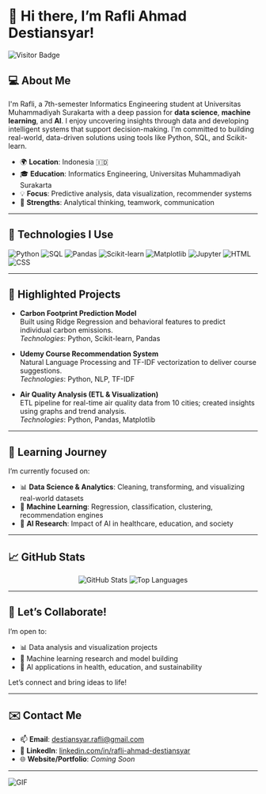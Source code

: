 # 👋 Hi there, I’m Rafli Ahmad Destiansyar!

![Visitor Badge](https://visitor-badge.laobi.icu/badge?page_id=RADEST.RADEST)

## 💻 About Me
I'm Rafli, a 7th-semester Informatics Engineering student at Universitas Muhammadiyah Surakarta with a deep passion for **data science**, **machine learning**, and **AI**. I enjoy uncovering insights through data and developing intelligent systems that support decision-making. I'm committed to building real-world, data-driven solutions using tools like Python, SQL, and Scikit-learn.

- 🌍 **Location**: Indonesia 🇮🇩  
- 🎓 **Education**: Informatics Engineering, Universitas Muhammadiyah Surakarta  
- 💡 **Focus**: Predictive analysis, data visualization, recommender systems  
- 🤝 **Strengths**: Analytical thinking, teamwork, communication

---

## 🔧 Technologies I Use

![Python](https://img.shields.io/badge/Python-3670A0?style=for-the-badge&logo=python&logoColor=white)
![SQL](https://img.shields.io/badge/SQL-336791?style=for-the-badge&logo=postgresql&logoColor=white)
![Pandas](https://img.shields.io/badge/Pandas-150458?style=for-the-badge&logo=pandas&logoColor=white)
![Scikit-learn](https://img.shields.io/badge/Scikit--learn-F7931E?style=for-the-badge&logo=scikit-learn&logoColor=white)
![Matplotlib](https://img.shields.io/badge/Matplotlib-007ACC?style=for-the-badge&logo=matplotlib&logoColor=white)
![Jupyter](https://img.shields.io/badge/Jupyter-F37626?style=for-the-badge&logo=jupyter&logoColor=white)
![HTML](https://img.shields.io/badge/HTML5-E34F26?style=for-the-badge&logo=html5&logoColor=white)
![CSS](https://img.shields.io/badge/CSS3-1572B6?style=for-the-badge&logo=css3&logoColor=white)

---

## 📌 Highlighted Projects

- **Carbon Footprint Prediction Model**  
  Built using Ridge Regression and behavioral features to predict individual carbon emissions.  
  *Technologies*: Python, Scikit-learn, Pandas

- **Udemy Course Recommendation System**  
  Natural Language Processing and TF-IDF vectorization to deliver course suggestions.  
  *Technologies*: Python, NLP, TF-IDF

- **Air Quality Analysis (ETL & Visualization)**  
  ETL pipeline for real-time air quality data from 10 cities; created insights using graphs and trend analysis.  
  *Technologies*: Python, Pandas, Matplotlib

---

## 🧭 Learning Journey

I’m currently focused on:
- 📊 **Data Science & Analytics**: Cleaning, transforming, and visualizing real-world datasets  
- 🧠 **Machine Learning**: Regression, classification, clustering, recommendation engines  
- 🧪 **AI Research**: Impact of AI in healthcare, education, and society  

---

## 📈 GitHub Stats

<p align="center">
  <img src="https://github-readme-stats.vercel.app/api?username=RADEST&show_icons=true&theme=tokyonight" alt="GitHub Stats" />
  <img src="https://github-readme-stats.vercel.app/api/top-langs/?username=RADEST&layout=compact&theme=tokyonight" alt="Top Languages" />
</p>

---

## 🤝 Let’s Collaborate!

I’m open to:
- 📊 Data analysis and visualization projects  
- 🧠 Machine learning research and model building  
- 🧪 AI applications in health, education, and sustainability

Let’s connect and bring ideas to life!

---

## ✉️ Contact Me

- 📫 **Email**: destiansyar.rafli@gmail.com  
- 🔗 **LinkedIn**: [linkedin.com/in/rafli-ahmad-destiansyar](https://www.linkedin.com/in/rafli-ahmad-destiansyar)  
- 🌐 **Website/Portfolio**: *Coming Soon*

---

![GIF](https://media.giphy.com/media/qgQUggAC3Pfv687qPC/giphy.gif)

